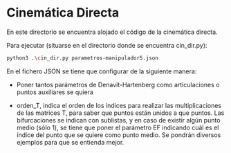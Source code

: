 # Cinemática Directa

En este directorio se encuentra alojado el código de la cinemática directa.

Para ejecutar (situarse en el directorio donde se encuentra cin_dir.py):
```bash
python3 .\cin_dir.py parametros-manipulador5.json
```

En el fichero JSON se tiene que configurar de la siguiente manera:

- Poner tantos parámetros de Denavit-Hartenberg como articulaciones o puntos auxiliares se quiera

- orden_T, indica el orden de los índices para realizar las multiplicaciones de las matrices T, para saber que puntos están unidos a que puntos. Las bifurcaciones se indican con sublistas, y en caso de existir algún punto medio (sólo 1), se tiene que poner el parámetro EF indicando cuál es el índice del punto que se quiere como punto medio. Se pondrán diversos ejemplos para que se entienda mejor.
